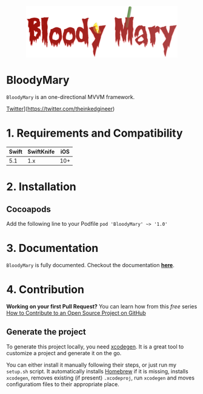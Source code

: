 <p align="center">
<img src="logo.png" alt="BloodyMary logo" style="width:400px;">
</p>

# BloodyMary

`BloodyMary` is an one-directional MVVM framework.

[Twitter](https://img.shields.io/twitter/url/https/theinkedgineer.svg?label=TheInkedgineer&style=social)](https://twitter.com/theinkedgineer)

# 1. Requirements and Compatibility
| Swift               | SwiftKnife     |  iOS     |
|-----------------|----------------|---------|
|       5.1            | 1.x                |  10+     |

# 2. Installation

## Cocoapods

Add the following line to your Podfile
` pod 'BloodyMary' ~> '1.0' `


# 3. Documentation
`BloodyMary` is fully documented. Checkout the documentation [**here**](https://theinkedengineer.github.io/BloodyMary/docs/1.x/index.html).

# 4. Contribution

**Working on your first Pull Request?** You can learn how from this *free* series [How to Contribute to an Open Source Project on GitHub](https://egghead.io/series/how-to-contribute-to-an-open-source-project-on-github)

## Generate the project
To generate this project locally, you need [xcodegen](https://github.com/yonaskolb/XcodeGen). It is a great tool to customize a project and generate it on the go.

You can either install it manually following their steps, or just run my `setup.sh` script. It automatically installs [Homebrew](https://brew.sh) if it is missing, installs `xcodegen`, removes existing (if present) `.xcodeproj`, run `xcodegen` and moves configuratiom files to their appropriate place.

